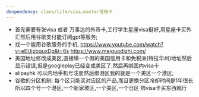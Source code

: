 ```yaml
---
denpendency: class/life/visa,master信用卡
---
```

- 首先需要有张visa 或者 万事达的外币卡,工行学生星座visa挺好,用星座卡买外汇然后用谷歌支付能订阅gpt等服务;
- 找一个能用谷歌服务的手机,
https://www.youtube.com/watch?v=eEUjzbguxDg&t=6s
https://www.meiguodizhi.com/
- 美国地址修改成美区,直接填一个假的美国信用卡和免税洲(特拉华州)地址然后显示错误,但是googleplay已经变成美区了,然后再绑国内visa卡
- alipayhk 可以内地手机号注册然后绑港区我的就是一个美区一个港区;
- 谷歌的分区机制:
每个区只能买对应区的产品,而且更换分区冷却时间是1年很长
所以四个号一个港区,一个新家坡区,一个美区,一个日区
绑visa卡买东西就行